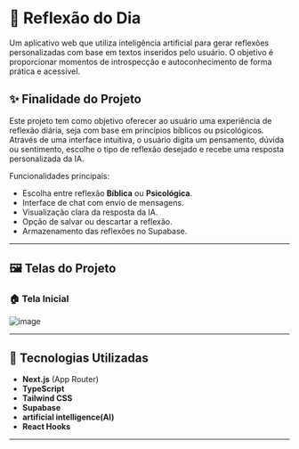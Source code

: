 # 🧠 Reflexão do Dia

Um aplicativo web que utiliza inteligência artificial para gerar reflexões personalizadas com base em textos inseridos pelo usuário. O objetivo é proporcionar momentos de introspecção e autoconhecimento de forma prática e acessível.

## ✨ Finalidade do Projeto

Este projeto tem como objetivo oferecer ao usuário uma experiência de reflexão diária, seja com base em princípios bíblicos ou psicológicos. Através de uma interface intuitiva, o usuário digita um pensamento, dúvida ou sentimento, escolhe o tipo de reflexão desejado e recebe uma resposta personalizada da IA.

Funcionalidades principais:

- Escolha entre reflexão **Bíblica** ou **Psicológica**.
- Interface de chat com envio de mensagens.
- Visualização clara da resposta da IA.
- Opção de salvar ou descartar a reflexão.
- Armazenamento das reflexões no Supabase.

---

## 🖼️ Telas do Projeto

### 🏠 Tela Inicial

![image](https://github.com/user-attachments/assets/ebc5f883-a8d8-4d8b-b924-5a6d66aaebc1)

---

## 🚀 Tecnologias Utilizadas

- **Next.js** (App Router)
- **TypeScript**
- **Tailwind CSS**
- **Supabase**
- **artificial intelligence(AI)**
- **React Hooks**

---
